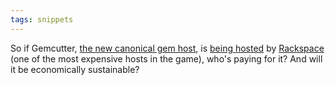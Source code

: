 ```yaml
---
tags: snippets
---
```


So if Gemcutter, [the new canonical gem host](/twitter/186), is [being hosted](http://wiki.github.com/qrush/gemcutter/transition) by [Rackspace](/wiki/Rackspace) (one of the most expensive hosts in the game), who's paying for it? And will it be economically sustainable?
